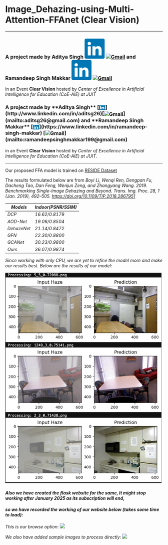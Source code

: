 # Image_Dehazing-using-Multi-Attention-FFAnet (Clear Vision)
 
---------------------------------------------------------------

### A project made by **Aditya Singh** [![LinkedIn](https://github.com/CLorant/readme-social-icons/blob/main/large/filled/linkedin.svg)](http://www.linkedin.com/in/aditsg26) [![Gmail](https://upload.wikimedia.org/wikipedia/commons/7/7e/Gmail_icon_%282020%29.svg)](mailto:aditsg26@gmail.com) and **Ramandeep Singh Makkar** [![LinkedIn](https://github.com/CLorant/readme-social-icons/blob/main/large/filled/linkedin.svg)](https://www.linkedin.com/in/ramandeep-singh-makkar) [![Gmail](https://upload.wikimedia.org/wikipedia/commons/7/7e/Gmail_icon_%282020%29.svg)](mailto:ramandeepsinghmakkar199@gmail.com)

in an Event **Clear Vision** hosted by *Center of Excellence in Artificial Intelligence for Education (CoE-AIE) at JUIT*

<h3 class="heading_test">A project made by 
**Aditya Singh** [<img align="center" src="https://github.com/CLorant/readme-social-icons/blob/main/large/filled/linkedin.svg" alt="LinkedIn" height="15" width="20" />](http://www.linkedin.com/in/aditsg26)[<img align="center" src="https://upload.wikimedia.org/wikipedia/commons/7/7e/Gmail_icon_%282020%29.svg" alt="Gmail" height="15" width="20" />](mailto:aditsg26@gmail.com) and **Ramandeep Singh Makkar** [<img align="center" src= "https://github.com/CLorant/readme-social-icons/blob/main/large/filled/linkedin.svg" alt="LinkedIn" height="15" width="20" />](https://www.linkedin.com/in/ramandeep-singh-makkar) [<img align="center" src="https://upload.wikimedia.org/wikipedia/commons/7/7e/Gmail_icon_%282020%29.svg" alt="Gmail" height="15" width="20" />](mailto:ramandeepsinghmakkar199@gmail.com)
</h3> in an Event <b> Clear Vision</b> hosted by <i>Center of Excellence in Artificial Intelligence for Education (CoE-AIE) at JUIT</i>.

---------------------------------------------------------------

Our proposed FFA model is trained on <a href="https://www.kaggle.com/datasets/balraj98/indoor-training-set-its-residestandard" target="_blank" rel="noopener noreferrer">RESIDE Dataset</a>

The results formulated below are from 
<i>Boyi Li, Wenqi Ren, Dengpan Fu, Dacheng Tao, Dan Feng, Wenjun Zeng, and Zhangyang Wang. 2019. Benchmarking Single-Image Dehazing and Beyond. Trans. Img. Proc. 28, 1 (Jan. 2019), 492–505. https://doi.org/10.1109/TIP.2018.2867951<i>

|Models|Indoor(PSNR/SSIM)|
|-|-|
|DCP|16.62/0.8179|
|AOD-Net|19.06/0.8504|
|DehazeNet|21.14/0.8472|
|GFN|22.30/0.8800|
|GCANet|30.23/0.9800|
|Ours|36.07/0.9874|

Since working with only CPU, we are yet to refine the model more and make our results best.
Below are the results of our model:

<img src="results/results.png" width=500px>

#### Also we have created the flask website for the same, It might stop working after January 2025 as its subscription will end,
#### so we have recorded the working of our website below (takes some time to load):

This is our browse option:
<img src="results/browse.gif" name = "browse">

We also have added sample images to process directly:
<img src="results/sample.gif" name = "sample">
